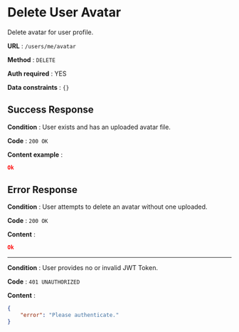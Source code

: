 # Delete User Avatar

Delete avatar for user profile.

**URL** : `/users/me/avatar`

**Method** : `DELETE`

**Auth required** : YES

**Data constraints** : `{}`

## Success Response

**Condition** : User exists and has an uploaded avatar file.

**Code** : `200 OK`

**Content example** : 

```json
Ok
```

## Error Response
**Condition** : User attempts to delete an avatar without one uploaded.

**Code** : `200 OK`

**Content** :

```json
Ok
```

-----

**Condition** : User provides no or invalid JWT Token.

**Code** : `401 UNAUTHORIZED`

**Content** :

```json
{
    "error": "Please authenticate."
}
```